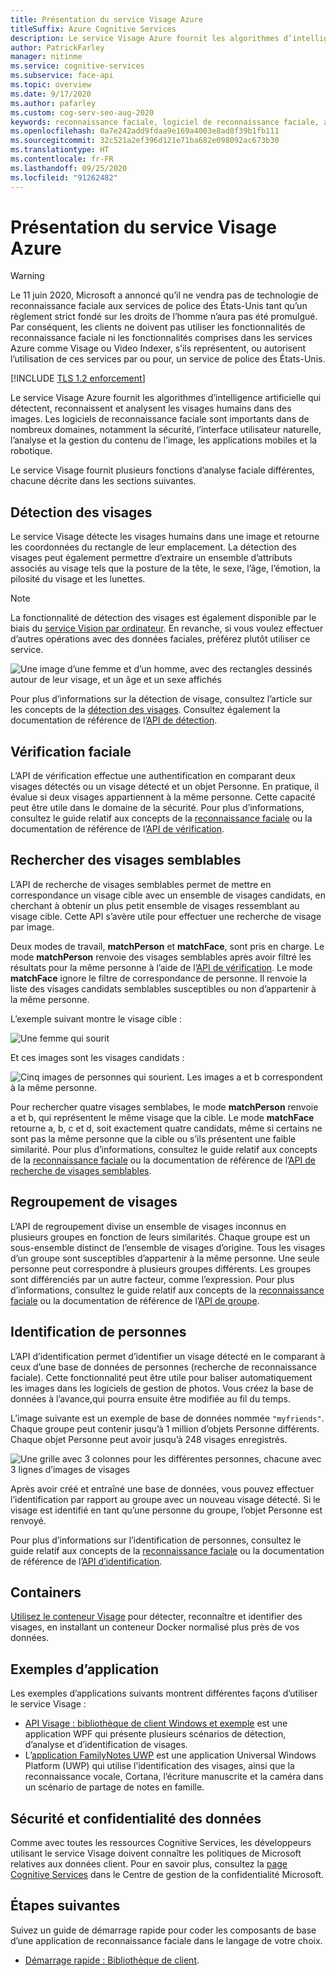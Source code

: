 ```yaml
---
title: Présentation du service Visage Azure
titleSuffix: Azure Cognitive Services
description: Le service Visage Azure fournit les algorithmes d’intelligence artificielle que vous utilisez pour détecter, reconnaître et analyser les visages humains dans des images.
author: PatrickFarley
manager: nitinme
ms.service: cognitive-services
ms.subservice: face-api
ms.topic: overview
ms.date: 9/17/2020
ms.author: pafarley
ms.custom: cog-serv-seo-aug-2020
keywords: reconnaissance faciale, logiciel de reconnaissance faciale, analyse faciale, correspondance de visage, application de reconnaissance faciale, recherche de visage par image, recherche de reconnaissance faciale
ms.openlocfilehash: 0a7e242add9fdaa9e169a4003e8ad8f39b1fb111
ms.sourcegitcommit: 32c521a2ef396d121e71ba682e098092ac673b30
ms.translationtype: HT
ms.contentlocale: fr-FR
ms.lasthandoff: 09/25/2020
ms.locfileid: "91262482"
---
```

# <a name="what-is-the-azure-face-service"></a>Présentation du service Visage Azure

> [!WARNING]
> Le 11 juin 2020, Microsoft a annoncé qu’il ne vendra pas de technologie de reconnaissance faciale aux services de police des États-Unis tant qu’un règlement strict fondé sur les droits de l’homme n’aura pas été promulgué. Par conséquent, les clients ne doivent pas utiliser les fonctionnalités de reconnaissance faciale ni les fonctionnalités comprises dans les services Azure comme Visage ou Video Indexer, s’ils représentent, ou autorisent l’utilisation de ces services par ou pour, un service de police des États-Unis.

[!INCLUDE [TLS 1.2 enforcement](../../../includes/cognitive-services-tls-announcement.md)]

Le service Visage Azure fournit les algorithmes d’intelligence artificielle qui détectent, reconnaissent et analysent les visages humains dans des images. Les logiciels de reconnaissance faciale sont importants dans de nombreux domaines, notamment la sécurité, l’interface utilisateur naturelle, l’analyse et la gestion du contenu de l’image, les applications mobiles et la robotique.

Le service Visage fournit plusieurs fonctions d’analyse faciale différentes, chacune décrite dans les sections suivantes.

## <a name="face-detection"></a>Détection des visages

Le service Visage détecte les visages humains dans une image et retourne les coordonnées du rectangle de leur emplacement. La détection des visages peut également permettre d’extraire un ensemble d’attributs associés au visage tels que la posture de la tête, le sexe, l’âge, l’émotion, la pilosité du visage et les lunettes.

> [!NOTE]
> La fonctionnalité de détection des visages est également disponible par le biais du [service Vision par ordinateur](https://docs.microsoft.com/azure/cognitive-services/computer-vision/home). En revanche, si vous voulez effectuer d’autres opérations avec des données faciales, préférez plutôt utiliser ce service.

![Une image d’une femme et d’un homme, avec des rectangles dessinés autour de leur visage, et un âge et un sexe affichés](./Images/Face.detection.jpg)

Pour plus d’informations sur la détection de visage, consultez l’article sur les concepts de la [détection des visages](concepts/face-detection.md). Consultez également la documentation de référence de l’[API de détection](https://westus.dev.cognitive.microsoft.com/docs/services/563879b61984550e40cbbe8d/operations/563879b61984550f30395236).

## <a name="face-verification"></a>Vérification faciale

L’API de vérification effectue une authentification en comparant deux visages détectés ou un visage détecté et un objet Personne. En pratique, il évalue si deux visages appartiennent à la même personne. Cette capacité peut être utile dans le domaine de la sécurité. Pour plus d’informations, consultez le guide relatif aux concepts de la [reconnaissance faciale](concepts/face-recognition.md) ou la documentation de référence de l’[API de vérification](https://westus.dev.cognitive.microsoft.com/docs/services/563879b61984550e40cbbe8d/operations/563879b61984550f3039523a).

## <a name="find-similar-faces"></a>Rechercher des visages semblables

L’API de recherche de visages semblables permet de mettre en correspondance un visage cible avec un ensemble de visages candidats, en cherchant à obtenir un plus petit ensemble de visages ressemblant au visage cible. Cette API s’avère utile pour effectuer une recherche de visage par image. 

Deux modes de travail, **matchPerson** et **matchFace**, sont pris en charge. Le mode **matchPerson** renvoie des visages semblables après avoir filtré les résultats pour la même personne à l’aide de l’[API de vérification](https://westus.dev.cognitive.microsoft.com/docs/services/563879b61984550e40cbbe8d/operations/563879b61984550f3039523a). Le mode **matchFace** ignore le filtre de correspondance de personne. Il renvoie la liste des visages candidats semblables susceptibles ou non d’appartenir à la même personne.

L’exemple suivant montre le visage cible :

![Une femme qui sourit](./Images/FaceFindSimilar.QueryFace.jpg)

Et ces images sont les visages candidats :

![Cinq images de personnes qui sourient. Les images a et b correspondent à la même personne.](./Images/FaceFindSimilar.Candidates.jpg)

Pour rechercher quatre visages semblabes, le mode **matchPerson** renvoie a et b, qui représentent le même visage que la cible. Le mode **matchFace** retourne a, b, c et d, soit exactement quatre candidats, même si certains ne sont pas la même personne que la cible ou s’ils présentent une faible similarité. Pour plus d’informations, consultez le guide relatif aux concepts de la [reconnaissance faciale](concepts/face-recognition.md) ou la documentation de référence de l’[API de recherche de visages semblables](https://westus.dev.cognitive.microsoft.com/docs/services/563879b61984550e40cbbe8d/operations/563879b61984550f30395237).

## <a name="face-grouping"></a>Regroupement de visages

L’API de regroupement divise un ensemble de visages inconnus en plusieurs groupes en fonction de leurs similarités. Chaque groupe est un sous-ensemble distinct de l’ensemble de visages d’origine. Tous les visages d’un groupe sont susceptibles d’appartenir à la même personne. Une seule personne peut correspondre à plusieurs groupes différents. Les groupes sont différenciés par un autre facteur, comme l’expression. Pour plus d’informations, consultez le guide relatif aux concepts de la [reconnaissance faciale](concepts/face-recognition.md) ou la documentation de référence de l’[API de groupe](https://westus.dev.cognitive.microsoft.com/docs/services/563879b61984550e40cbbe8d/operations/563879b61984550f30395238).

## <a name="person-identification"></a>Identification de personnes

L’API d’identification permet d’identifier un visage détecté en le comparant à ceux d’une base de données de personnes (recherche de reconnaissance faciale). Cette fonctionnalité peut être utile pour baliser automatiquement les images dans les logiciels de gestion de photos. Vous créez la base de données à l’avance,qui pourra ensuite être modifiée au fil du temps.

L’image suivante est un exemple de base de données nommée `"myfriends"`. Chaque groupe peut contenir jusqu’à 1 million d’objets Personne différents. Chaque objet Personne peut avoir jusqu’à 248 visages enregistrés.

![Une grille avec 3 colonnes pour les différentes personnes, chacune avec 3 lignes d’images de visages](./Images/person.group.clare.jpg)

Après avoir créé et entraîné une base de données, vous pouvez effectuer l’identification par rapport au groupe avec un nouveau visage détecté. Si le visage est identifié en tant qu’une personne du groupe, l’objet Personne est renvoyé.

Pour plus d’informations sur l’identification de personnes, consultez le guide relatif aux concepts de la [reconnaissance faciale](concepts/face-recognition.md) ou la documentation de référence de l’[API d’identification](https://westus.dev.cognitive.microsoft.com/docs/services/563879b61984550e40cbbe8d/operations/563879b61984550f30395239).

## <a name="containers"></a>Containers

[Utilisez le conteneur Visage](face-how-to-install-containers.md) pour détecter, reconnaître et identifier des visages, en installant un conteneur Docker normalisé plus près de vos données.

## <a name="sample-apps"></a>Exemples d’application

Les exemples d’applications suivants montrent différentes façons d’utiliser le service Visage :

- [API Visage : bibliothèque de client Windows et exemple](https://github.com/Microsoft/Cognitive-Face-Windows) est une application WPF qui présente plusieurs scénarios de détection, d’analyse et d’identification de visages.
- L’[application FamilyNotes UWP](https://github.com/Microsoft/Windows-appsample-familynotes) est une application Universal Windows Platform (UWP) qui utilise l’identification des visages, ainsi que la reconnaissance vocale, Cortana, l’écriture manuscrite et la caméra dans un scénario de partage de notes en famille.

## <a name="data-privacy-and-security"></a>Sécurité et confidentialité des données

Comme avec toutes les ressources Cognitive Services, les développeurs utilisant le service Visage doivent connaître les politiques de Microsoft relatives aux données client. Pour en savoir plus, consultez la [page Cognitive Services](https://www.microsoft.com/trustcenter/cloudservices/cognitiveservices) dans le Centre de gestion de la confidentialité Microsoft.

## <a name="next-steps"></a>Étapes suivantes

Suivez un guide de démarrage rapide pour coder les composants de base d’une application de reconnaissance faciale dans le langage de votre choix.

- [Démarrage rapide : Bibliothèque de client](quickstarts/client-libraries.md).
